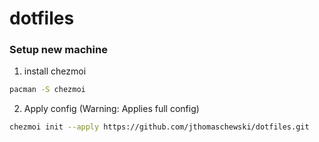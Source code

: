 # dotfiles


### Setup new machine 

1. install chezmoi
```bash
pacman -S chezmoi
```

2. Apply config (Warning: Applies full config)
```bash
chezmoi init --apply https://github.com/jthomaschewski/dotfiles.git
```
